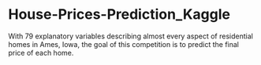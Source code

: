 # House-Prices-Prediction_Kaggle
With 79 explanatory variables describing almost every aspect of residential homes in Ames, Iowa, the goal of this competition is to predict the final price of each home.
